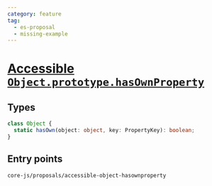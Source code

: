 ```yaml
---
category: feature
tag:
  - es-proposal
  - missing-example
---
```


# [Accessible `Object.prototype.hasOwnProperty`](https://github.com/tc39/proposal-accessible-object-hasownproperty)

## Types

```ts
class Object {
  static hasOwn(object: object, key: PropertyKey): boolean;
}
```

## Entry points

```
core-js/proposals/accessible-object-hasownproperty
```
